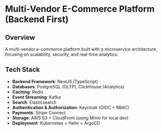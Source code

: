 # Multi-Vendor E-Commerce Platform (Backend First)

## Overview

A multi-vendor e-commerce platform built with a microservice architecture, focusing on scalability, security, and real-time analytics.

## Tech Stack

- **Backend Framework**: NestJS (TypeScript)
- **Databases**: PostgreSQL (OLTP), ClickHouse (Analytics)
- **Caching**: Redis
- **Event Streaming**: Kafka
- **Search**: Elasticsearch
- **Authentication & Authorization**: Keycloak (OIDC + RBAC)
- **Payments**: Stripe Connect
- **Storage**: AWS S3 + CloudFront (using Minio for local dev)
- **Deployment**: Kubernetes + Helm + ArgoCD
